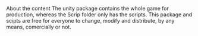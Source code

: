 About the content
The unity package contains the whole game for production, whereas the Scrip folder only has the scripts. 
This package and scipts are free for everyone to change, modify and distribute, by any means, comercially or not. 

